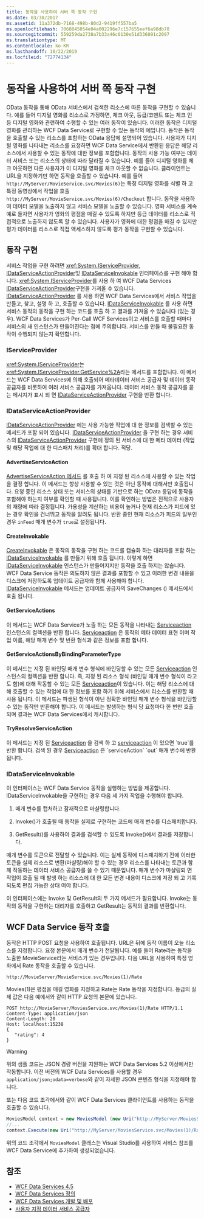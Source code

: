 ```yaml
---
title: 동작을 사용하여 서버 쪽 동작 구현
ms.date: 03/30/2017
ms.assetid: 11a372db-7168-498b-80d2-9419ff557ba5
ms.openlocfilehash: 7068845054e04a002296e7c157655eef6a98db78
ms.sourcegitcommit: 559259da2738a7b33a46c0130e51d336091c2097
ms.translationtype: MT
ms.contentlocale: ko-KR
ms.lasthandoff: 10/22/2019
ms.locfileid: "72774134"
---
```

# <a name="using-actions-to-implement-server-side-behavior"></a>동작을 사용하여 서버 쪽 동작 구현

OData 동작을 통해 OData 서비스에서 검색한 리소스에 따른 동작을 구현할 수 있습니다. 예를 들어 디지털 영화를 리소스로 가정하면, 체크 아웃, 등급/코멘트 또는 체크 인 등 디지털 영화와 관련하여 수행할 수 있는 여러 동작이 있습니다. 이러한 동작은 디지털 영화를 관리하는 WCF Data Service로 구현할 수 있는 동작의 예입니다. 동작은 동작을 호출할 수 있는 리소스를 포함하는 OData 응답에 설명되어 있습니다. 사용자가 디지털 영화를 나타내는 리소스를 요청하면 WCF Data Service에서 반환된 응답은 해당 리소스에서 사용할 수 있는 동작에 대한 정보를 포함합니다. 동작의 사용 가능 여부는 데이터 서비스 또는 리소스의 상태에 따라 달라질 수 있습니다. 예를 들어 디지털 영화를 체크 아웃하면 다른 사용자가 이 디지털 영화를 체크 아웃할 수 없습니다. 클라이언트는 URL을 지정하기만 하면 동작을 호출할 수 있습니다. 예를 들어 `http://MyServer/MovieService.svc/Movies(6)`는 특정 디지털 영화를 식별 하 고 특정 동영상에서 작업을 호출 `http://MyServer/MovieService.svc/Movies(6)/Checkout` 합니다. 동작을 사용하여 데이터 모델을 노출하지 않고 서비스 모델을 노출할 수 있습니다. 영화 서비스를 계속 예로 들자면 사용자가 영화의 평점을 매길 수 있도록 하지만 등급 데이터를 리소스로 직접적으로 노출하지 않도록 할 수 있습니다. 사용자가 영화에 대한 평점을 매길 수 있지만 평가 데이터를 리소스로 직접 액세스하지 않도록 평가 동작을 구현할 수 있습니다.

## <a name="implementing-an-action"></a>동작 구현
 서비스 작업을 구현 하려면 <xref:System.IServiceProvider>, [IDataServiceActionProvider](https://docs.microsoft.com/previous-versions/dotnet/wcf-data-services/hh859915(v=vs.103))및 [IDataServiceInvokable](https://docs.microsoft.com/previous-versions/dotnet/wcf-data-services/hh859893(v=vs.103)) 인터페이스를 구현 해야 합니다. <xref:System.IServiceProvider>를 사용 하 여 WCF Data Services [IDataServiceActionProvider](https://docs.microsoft.com/previous-versions/dotnet/wcf-data-services/hh859915(v=vs.103))구현을 가져올 수 있습니다. [IDataServiceActionProvider](https://docs.microsoft.com/previous-versions/dotnet/wcf-data-services/hh859915(v=vs.103)) 를 사용 하면 WCF Data Services에서 서비스 작업을 만들고, 찾고, 설명 하 고, 호출할 수 있습니다. [IDataServiceInvokable](https://docs.microsoft.com/previous-versions/dotnet/wcf-data-services/hh859893(v=vs.103)) 를 사용 하면 서비스 동작의 동작을 구현 하는 코드를 호출 하 고 결과를 가져올 수 있습니다 (있는 경우). WCF Data Services가 Per-Call WCF Services이고 서비스를 호출할 때마다 서비스의 새 인스턴스가 만들어진다는 점에 주의합니다.  서비스를 만들 때 불필요한 동작이 수행되지 않는지 확인합니다.

### <a name="iserviceprovider"></a>IServiceProvider
 <xref:System.IServiceProvider>는 <xref:System.IServiceProvider.GetService%2A>라는 메서드를 포함합니다. 이 메서드는 WCF Data Services에 의해 호출되어 메타데이터 서비스 공급자 및 데이터 동작 공급자를 비롯하여 여러 서비스 공급자를 가져옵니다. 데이터 서비스 동작 공급자를 묻는 메시지가 표시 되 면 [IDataServiceActionProvider](https://docs.microsoft.com/previous-versions/dotnet/wcf-data-services/hh859915(v=vs.103)) 구현을 반환 합니다.

### <a name="idataserviceactionprovider"></a>IDataServiceActionProvider
 [IDataServiceActionProvider](https://docs.microsoft.com/previous-versions/dotnet/wcf-data-services/hh859915(v=vs.103)) 에는 사용 가능한 작업에 대 한 정보를 검색할 수 있는 메서드가 포함 되어 있습니다. [IDataServiceActionProvider](https://docs.microsoft.com/previous-versions/dotnet/wcf-data-services/hh859915(v=vs.103)) 을 구현 하는 경우 서비스의 [IDataServiceActionProvider](https://docs.microsoft.com/previous-versions/dotnet/wcf-data-services/hh859915(v=vs.103)) 구현에 정의 된 서비스에 대 한 메타 데이터 (작업 및 해당 작업에 대 한 디스패치 처리)를 확대 합니다. 적당.

#### <a name="advertiseserviceaction"></a>AdvertiseServiceAction
 [AdvertiseServiceAction 메서드](https://docs.microsoft.com/previous-versions/dotnet/wcf-data-services/hh859971(v=vs.103)) 를 호출 하 여 지정 된 리소스에 사용할 수 있는 작업을 결정 합니다. 이 메서드는 항상 사용할 수 있는 것은 아닌 동작에 대해서만 호출됩니다. 요청 중인 리소스 상태 또는 서비스의 상태를 기반으로 하는 OData 응답에 동작을 포함해야 하는지 여부를 확인할 때 사용됩니다. 이를 확인하는 방법은 전적으로 사용자의 재량에 따라 결정됩니다. 가용성을 계산하는 비용이 높거나 현재 리소스가 피드에 있는 경우 확인을 건너뛰고 동작을 알려도 됩니다. 반환 중인 현재 리소스가 피드의 일부인 경우 `inFeed` 매개 변수가 `true`로 설정됩니다.

#### <a name="createinvokable"></a>CreateInvokable
 [CreateInvokable](https://docs.microsoft.com/previous-versions/dotnet/wcf-data-services/hh859940(v=vs.103)) 은 동작의 동작을 구현 하는 코드를 캡슐화 하는 대리자를 포함 하는 [IDataServiceInvokable](https://docs.microsoft.com/previous-versions/dotnet/wcf-data-services/hh859893(v=vs.103)) 를 만들기 위해 호출 됩니다. 이렇게 하면 [IDataServiceInvokable](https://docs.microsoft.com/previous-versions/dotnet/wcf-data-services/hh859893(v=vs.103)) 인스턴스가 만들어지지만 동작을 호출 하지는 않습니다. WCF Data Service 동작은 의도하지 않은 결과를 포함할 수 있고 이러한 변경 내용을 디스크에 저장하도록 업데이트 공급자와 함께 사용해야 합니다. [IDataServiceInvokable](https://docs.microsoft.com/previous-versions/dotnet/wcf-data-services/hh859924(v=vs.103)) 메서드는 업데이트 공급자의 SaveChanges () 메서드에서 호출 됩니다.

#### <a name="getserviceactions"></a>GetServiceActions
 이 메서드는 WCF Data Service가 노출 하는 모든 동작을 나타내는 [Serviceaction](https://docs.microsoft.com/previous-versions/dotnet/wcf-data-services/hh544089(v=vs.103)) 인스턴스의 컬렉션을 반환 합니다. [Serviceaction](https://docs.microsoft.com/previous-versions/dotnet/wcf-data-services/hh544089(v=vs.103)) 은 동작의 메타 데이터 표현 이며 작업 이름, 해당 매개 변수 및 반환 형식과 같은 정보를 포함 합니다.

#### <a name="getserviceactionsbybindingparametertype"></a>GetServiceActionsByBindingParameterType
 이 메서드는 지정 된 바인딩 매개 변수 형식에 바인딩할 수 있는 모든 [Serviceaction](https://docs.microsoft.com/previous-versions/dotnet/wcf-data-services/hh544089(v=vs.103)) 인스턴스의 컬렉션을 반환 합니다. 즉, 지정 된 리소스 형식 (바인딩 매개 변수 형식이 라고도 함)에 대해 작동할 수 있는 모든 [Serviceaction](https://docs.microsoft.com/previous-versions/dotnet/wcf-data-services/hh544089(v=vs.103))이 있습니다. 이는 해당 리소스에 대해 호출할 수 있는 작업에 대 한 정보를 포함 하기 위해 서비스에서 리소스를 반환할 때 사용 됩니다. 이 메서드는 파생된 형식이 아닌 정확한 바인딩 매개 변수 형식을 바인딩할 수 있는 동작만 반환해야 합니다. 이 메서드는 발생하는 형식 당 요청마다 한 번만 호출되며 결과는 WCF Data Services에서 캐시합니다.

#### <a name="tryresolveserviceaction"></a>TryResolveServiceAction
 이 메서드는 지정 된 [Serviceaction](https://docs.microsoft.com/previous-versions/dotnet/wcf-data-services/hh544089(v=vs.103)) 을 검색 하 고 [serviceaction](https://docs.microsoft.com/previous-versions/dotnet/wcf-data-services/hh544089(v=vs.103)) 이 있으면 `true`를 반환 합니다. 검색 된 경우 [Serviceaction](https://docs.microsoft.com/previous-versions/dotnet/wcf-data-services/hh544089(v=vs.103)) 은 `serviceAction` `out` 매개 변수에 반환 됩니다.

### <a name="idataserviceinvokable"></a>IDataServiceInvokable
 이 인터페이스는 WCF Data Service 동작을 실행하는 방법을 제공합니다. IDataServiceInvokable을 구현하는 경우 다음 세 가지 작업을 수행해야 합니다.

1. 매개 변수를 캡처하고 잠재적으로 마샬링합니다.

2. Invoke()가 호출될 때 동작을 실제로 구현하는 코드에 매개 변수를 디스패치합니다.

3. GetResult()를 사용하여 결과를 검색할 수 있도록 Invoke()에서 결과를 저장합니다.

 매개 변수를 토큰으로 전달할 수 있습니다. 이는 실제 동작에 디스패치하기 전에 이러한 토큰을 실제 리소스로 변환(마샬링)해야 할 수 있는 경우 리소스를 나타내는 토큰과 함께 작동하는 데이터 서비스 공급자를 쓸 수 있기 때문입니다. 매개 변수가 마샬링되 면 작업이 호출 될 때 발생 하는 리소스에 대 한 모든 변경 내용이 디스크에 저장 되 고 기록 되도록 편집 가능한 상태 여야 합니다.

 이 인터페이스에는 Invoke 및 GetResult의 두 가지 메서드가 필요합니다. Invoke는 동작의 동작을 구현하는 대리자를 호출하고 GetResult는 동작의 결과를 반환합니다.

## <a name="invoking-a-wcf-data-service-action"></a>WCF Data Service 동작 호출
 동작은 HTTP POST 요청을 사용하여 호출됩니다. URL은 뒤에 동작 이름이 오늘 리소스를 지정합니다. 요청 본문에서 매개 변수가 전달됩니다. 예를 들어 Rate라는 동작을 노출한 MovieService라는 서비스가 있는 경우입니다. 다음 URL을 사용하여 특정 영화에서 Rate 동작을 호출할 수 있습니다.

 `http://MovieServer/MovieService.svc/Movies(1)/Rate`

 Movies(1)은 평점을 매길 영화를 지정하고 Rate는 Rate 동작을 지정합니다. 등급의 실제 값은 다음 예에서와 같이 HTTP 요청의 본문에 있습니다.

```http
POST http://MovieServer/MoviesService.svc/Movies(1)/Rate HTTP/1.1
Content-Type: application/json
Content-Length: 20
Host: localhost:15238
{
   "rating": 4
}
```

> [!WARNING]
> 위의 샘플 코드는 JSON 경량 버전을 지원하는 WCF Data Services 5.2 이상에서만 작동합니다. 이전 버전의 WCF Data Services를 사용할 경우 `application/json;odata=verbose`와 같이 자세한 JSON 콘텐츠 형식을 지정해야 합니다.

 또는 다음 코드 조각에서와 같이 WCF Data Services 클라이언트를 사용하는 동작을 호출할 수 있습니다.

```csharp
MoviesModel context = new MoviesModel (new Uri("http://MyServer/MoviesService.svc/"));
//...
context.Execute(new Uri("http://MyServer/MoviesService.svc/Movies(1)/Rate"), "POST", new BodyOperationParameter("rating",4) );
```

 위의 코드 조각에서 `MoviesModel` 클래스는 Visual Studio를 사용하여 서비스 참조를 WCF Data Service에 추가하여 생성되었습니다.

## <a name="see-also"></a>참조

- [WCF Data Services 4.5](index.md)
- [WCF Data Services 정의](defining-wcf-data-services.md)
- [WCF Data Services 개발 및 배포](developing-and-deploying-wcf-data-services.md)
- [사용자 지정 데이터 서비스 공급자](custom-data-service-providers-wcf-data-services.md)
